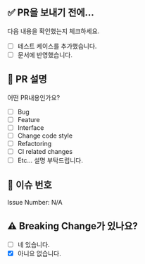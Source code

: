 ## :white_check_mark: PR을 보내기 전에...
다음 내용을 확인했는지 체크하세요.

- [ ] 테스트 케이스를 추가했습니다.
- [ ] 문서에 반영했습니다.

## :pushpin: PR 설명
어떤 PR내용인가요?

- [ ] Bug
- [ ] Feature
- [ ] Interface
- [ ] Change code style
- [ ] Refactoring
- [ ] CI related changes
- [ ] Etc... 설명 부탁드립니다.

## :page_with_curl: 이슈 번호
Issue Number: N/A

## :warning: Breaking Change가 있나요?
- [ ] 네 있습니다.
- [x] 아니요 없습니다.